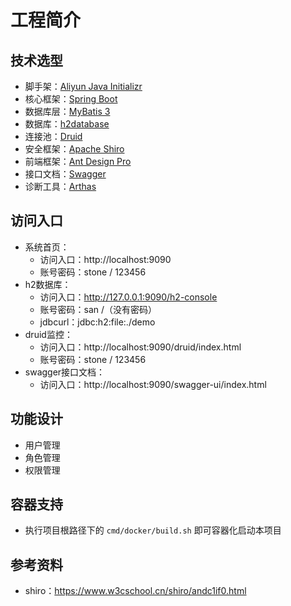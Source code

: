 # 工程简介

## 技术选型
- 脚手架：[Aliyun Java Initializr](https://start.aliyun.com/bootstrap.html)
- 核心框架：[Spring Boot](https://spring.io/projects/spring-boot)
- 数据库层：[MyBatis 3](https://mybatis.org/mybatis-3/zh/index.html)
- 数据库：[h2database](http://www.h2database.com/html/main.html)
- 连接池：[Druid](https://github.com/alibaba/druid)
- 安全框架：[Apache Shiro](http://shiro.apache.org/)
- 前端框架：[Ant Design Pro](https://pro.ant.design)
- 接口文档：[Swagger](https://swagger.io/)
- 诊断工具：[Arthas](https://arthas.aliyun.com/doc/)

## 访问入口
- 系统首页：
  - 访问入口：http://localhost:9090
  - 账号密码：stone / 123456
- h2数据库：
  - 访问入口：http://127.0.0.1:9090/h2-console
  - 账号密码：san /（没有密码）
  - jdbcurl：jdbc:h2:file:./demo
- druid监控：
  - 访问入口：http://localhost:9090/druid/index.html
  - 账号密码：stone / 123456
- swagger接口文档：
  - 访问入口：http://localhost:9090/swagger-ui/index.html
  
## 功能设计
- 用户管理
- 角色管理
- 权限管理

## 容器支持
- 执行项目根路径下的 `cmd/docker/build.sh` 即可容器化启动本项目

## 参考资料
- shiro：https://www.w3cschool.cn/shiro/andc1if0.html